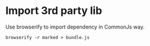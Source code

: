 # Import 3rd party lib
Use browserify to import dependency in CommonJs way.

`browserify -r marked > bundle.js`
